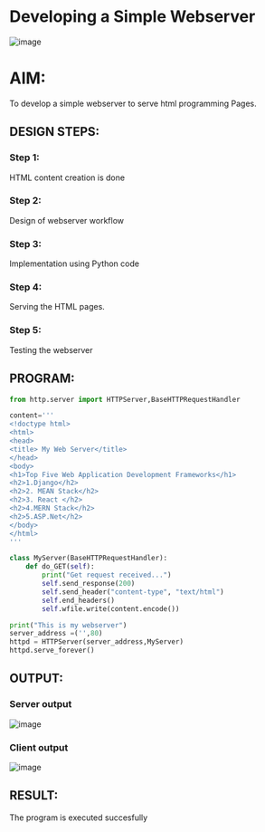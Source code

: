 # Developing a Simple Webserver
![image](https://github.com/prathyusharavi/webserver/assets/147474424/614813c2-de64-42a0-8787-5807eb42eb3f)


# AIM:

To develop a simple webserver to serve html programming Pages.

## DESIGN STEPS:

### Step 1:

HTML content creation is done

### Step 2:

Design of webserver workflow

### Step 3:

Implementation using Python code

### Step 4:

Serving the HTML pages.

### Step 5:

Testing the webserver

## PROGRAM:
```py
from http.server import HTTPServer,BaseHTTPRequestHandler

content='''
<!doctype html>
<html>
<head>
<title> My Web Server</title>
</head>
<body>
<h1>Top Five Web Application Development Frameworks</h1>
<h2>1.Django</h2>
<h2>2. MEAN Stack</h2>
<h2>3. React </h2>
<h2>4.MERN Stack</h2>
<h2>5.ASP.Net</h2>
</body>
</html>
'''

class MyServer(BaseHTTPRequestHandler):
    def do_GET(self):
        print("Get request received...")
        self.send_response(200) 
        self.send_header("content-type", "text/html")       
        self.end_headers()
        self.wfile.write(content.encode())

print("This is my webserver") 
server_address =('',80)
httpd = HTTPServer(server_address,MyServer)
httpd.serve_forever()
```
## OUTPUT:

### Server output
![image](https://github.com/prathyusharavi/webserver/assets/147474424/2168af34-4de2-4ada-92a6-9bd041710e0b)

### Client output

![image](https://github.com/prathyusharavi/webserver/assets/147474424/614813c2-de64-42a0-8787-5807eb42eb3f)


## RESULT:
The program is executed succesfully
